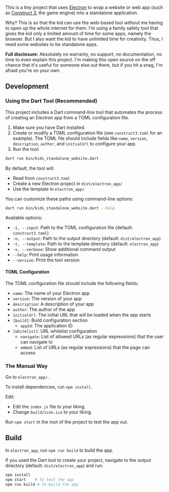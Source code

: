This is a tiny project that uses 
[Electron](https://www.electronjs.org/)
to wrap a website or web app
(such as [Construct 3](https://www.construct.net/en),
the game engine)
into a standalone application.

Why? This is so that the kid can use the web-based tool without me having to open up
the whole internet for them. 
I'm using a family safety tool that gives the kid only a limited amount of time for some apps,
namely the browser.
But I also want the kid to have unlimited time for creativity.
Thus, I need some websites to be standalone apps.

**Full disclosure:**
Absolutely no warranty, no support, no documentation, no time to even explain this project.
I'm making this open source on the off chance that it's useful for someone else out there,
but if you hit a snag, I'm afraid you're on your own.

## Development

### Using the Dart Tool (Recommended)

This project includes a Dart command-line tool that automates the process of creating an Electron app from a TOML configuration file.

1. Make sure you have Dart installed.
2. Create or modify a TOML configuration file (see `construct3.toml` for an example). The TOML file should include fields like `name`, `version`, `description`, `author`, and `initialUrl` to configure your app.
3. Run the tool:

```bash
dart run bin/kids_standalone_website.dart
```

By default, the tool will:
- Read from `construct3.toml`
- Create a new Electron project in `dist/electron_app/`
- Use the template in `electron_app/`

You can customize these paths using command-line options:

```bash
dart run bin/kids_standalone_website.dart --help
```

Available options:
- `-i, --input`: Path to the TOML configuration file (default: `construct3.toml`)
- `-o, --output`: Path to the output directory (default: `dist/electron_app`)
- `-t, --template`: Path to the template directory (default: `electron_app`)
- `-v, --verbose`: Show additional command output
- `--help`: Print usage information
- `--version`: Print the tool version

#### TOML Configuration

The TOML configuration file should include the following fields:

- `name`: The name of your Electron app
- `version`: The version of your app
- `description`: A description of your app
- `author`: The author of the app
- `initialUrl`: The initial URL that will be loaded when the app starts
- `[build]`: Build configuration section
  - `appId`: The application ID
- `[whitelist]`: URL whitelist configuration
  - `navigate`: List of allowed URLs (as regular expressions) that the user can navigate to
  - `embed`: List of URLs (as regular expressions) that the page can access

### The Manual Way

Go to `electron_app/`.

To install dependencies, run `npm install`.

Edit:

- Edit the `index.js` file to your liking.
- Change `build/icon.ico` to your liking.

Run `npm start` in the root of the project to test the app out.

## Build

In `electron_app`, run `npm run build` to build the app.

If you used the Dart tool to create your project, navigate to the output directory (default: `dist/electron_app`) and run:

```bash
npm install
npm start    # To test the app
npm run build # To build the app
```
